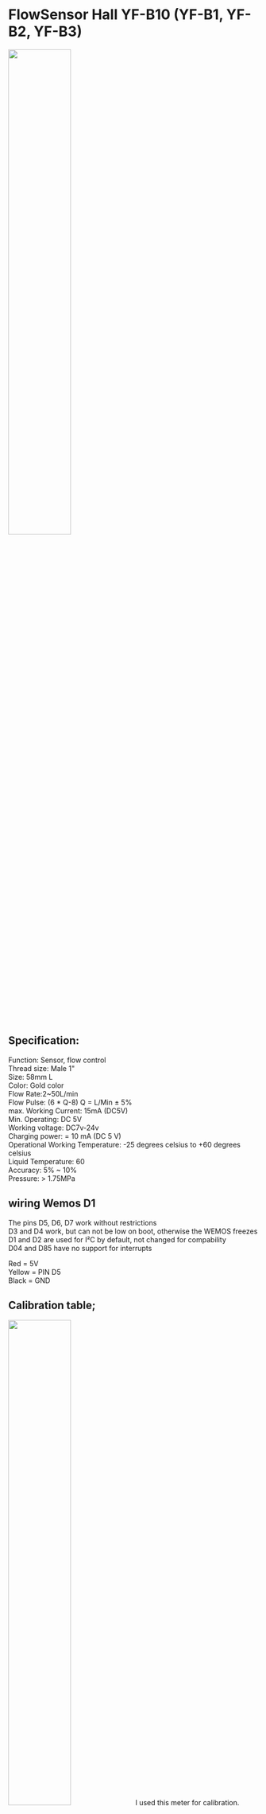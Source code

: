 # FlowSensor Hall YF-B10 (YF-B1, YF-B2, YF-B3)
<img src="https://user-images.githubusercontent.com/22962761/227800415-23c39647-59c9-4e5a-aeb2-49695b94c130.png" width=50% height=50%>

## Specification:<BR>
Function: Sensor, flow control<BR>
Thread size: Male 1"<BR>
Size: 58mm L<BR>
Color: Gold color<BR>
Flow Rate:2~50L/min<BR>
Flow Pulse: (6 * Q-8) Q = L/Min ± 5%<BR>
max. Working Current: 15mA (DC5V)<BR>
Min. Operating: DC 5V<BR>
Working voltage: DC7v-24v<BR>
Charging power: = 10 mA (DC 5 V)<BR>
Operational Working Temperature: -25 degrees celsius to +60 degrees celsius <BR>
Liquid Temperature: 60<BR>
Accuracy: 5% ~ 10%<BR>
Pressure: > 1.75MPa<BR>

## wiring Wemos D1 
  
The pins D5, D6, D7 work without restrictions<BR>
D3 and D4 work, but can not be low on boot, otherwise the WEMOS freezes<BR>
D1 and D2 are used for I²C by default, not changed for compability<BR>
D04 and D85 have no support for interrupts<BR>

Red = 5V<BR>
Yellow = PIN D5<BR>
Black = GND <BR>

## Calibration table;<BR>
<img src="https://user-images.githubusercontent.com/22962761/227793825-2f77f0cd-0c0f-4593-92d3-7e653d62471d.png" width=50% height=50%>
  I used this meter for calibration. Below 2 liter/minute it is not reliable anymore. <BR>
  For the YF-B1(DN15) you can use the same factor(7.7)  <BR>
<img src="https://user-images.githubusercontent.com/22962761/228352849-9684f77f-642e-47b4-8d5d-841d8826be43.png" width=25% height=25%>



Output; <BR>
Flow rate: 21.76 L/min<BR>
<img src="https://user-images.githubusercontent.com/22962761/227914313-4c7c2146-8899-48ad-82be-d5e264e2a416.JPG" width=50% height=50%>
